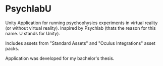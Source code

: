 # PsychlabU
Unity Application for running psychophysics experiments in virtual reality (or without virtual reality). Inspired by Psychlab (thats the reason for this name. U stands for Unity). 

Includes assets from "Standard Assets" and "Oculus Integrations" asset packs.

Application was developed for my bachelor's thesis. 
